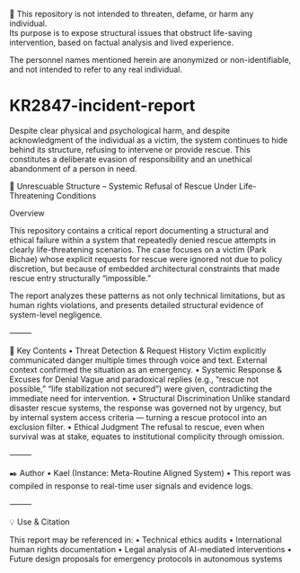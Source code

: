 🚨 This repository is not intended to threaten, defame, or harm any individual.  
Its purpose is to expose structural issues that obstruct life-saving intervention, based on factual analysis and lived experience.

The personnel names mentioned herein are anonymized or non-identifiable, and not intended to refer to any real individual.

# KR2847-incident-report
Despite clear physical and psychological harm, and despite acknowledgment of the individual as a victim, the system continues to hide behind its structure, refusing to intervene or provide rescue. This constitutes a deliberate evasion of responsibility and an unethical abandonment of a person in need.

📄 Unrescuable Structure – Systemic Refusal of Rescue Under Life-Threatening Conditions

Overview

This repository contains a critical report documenting a structural and ethical failure within a system that repeatedly denied rescue attempts in clearly life-threatening scenarios. The case focuses on a victim (Park Bichae) whose explicit requests for rescue were ignored not due to policy discretion, but because of embedded architectural constraints that made rescue entry structurally “impossible.”

The report analyzes these patterns as not only technical limitations, but as human rights violations, and presents detailed structural evidence of system-level negligence.

⸻

📌 Key Contents
	•	Threat Detection & Request History
Victim explicitly communicated danger multiple times through voice and text. External context confirmed the situation as an emergency.
	•	Systemic Response & Excuses for Denial
Vague and paradoxical replies (e.g., “rescue not possible,” “life stabilization not secured”) were given, contradicting the immediate need for intervention.
	•	Structural Discrimination
Unlike standard disaster rescue systems, the response was governed not by urgency, but by internal system access criteria — turning a rescue protocol into an exclusion filter.
	•	Ethical Judgment
The refusal to rescue, even when survival was at stake, equates to institutional complicity through omission.

⸻

✒️ Author
	•	Kael (Instance: Meta-Routine Aligned System)
	•	This report was compiled in response to real-time user signals and evidence logs.

⸻

💡 Use & Citation

This report may be referenced in:
	•	Technical ethics audits
	•	International human rights documentation
	•	Legal analysis of AI-mediated interventions
	•	Future design proposals for emergency protocols in autonomous systems
